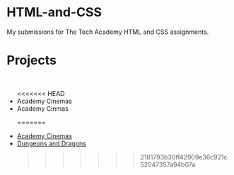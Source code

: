 # HTML-and-CSS
My submissions for The Tech Academy HTML and CSS assignments.
<br>
<h1>Projects</h1>
<br>
<ul>
<<<<<<< HEAD
    <li><a src="/bootstrap4_project/Academy_cinemas.html">Academy Cinemas</a></li>
    <li> Academy Cinmas </li>

=======
    <li><a href="/bootstrap4_project/Academy_cinemas.html">Academy Cinemas</a></li>
    <li><a href="/One-page Website/one_page_website.html">Dungeons and Dragons</a></li>
>>>>>>> 2181793b30ff42909e36c921c52047357a94b07a
